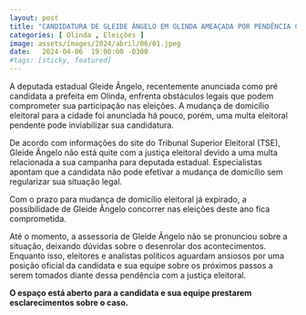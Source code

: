 ```yaml
---
layout: post
title: "CANDIDATURA DE GLEIDE ÂNGELO EM OLINDA AMEAÇADA POR PENDÊNCIA COM A JUSTIÇA ELEITORAL"
categories: [ Olinda , Eleições ]
image: assets/images/2024/abril/06/01.jpeg
date:   2024-04-06  19:00:00 -0300
#tags: [sticky, featured]
---
```

A deputada estadual Gleide Ângelo, recentemente anunciada como pré candidata a prefeita em Olinda, enfrenta obstáculos legais que podem comprometer sua participação nas eleições. A mudança de domicílio eleitoral para a cidade foi anunciada há pouco, porém, uma multa eleitoral pendente pode inviabilizar sua candidatura.

De acordo com informações do site do Tribunal Superior Eleitoral (TSE), Gleide Ângelo não está quite com a justiça eleitoral devido a uma multa relacionada a sua campanha para deputada estadual. Especialistas apontam que a candidata não pode efetivar a mudança de domicílio sem regularizar sua situação legal.

Com o prazo para mudança de domicílio eleitoral já expirado, a possibilidade de Gleide Ângelo concorrer nas eleições deste ano fica comprometida. 

Até o momento, a assessoria de Gleide Ângelo não se pronunciou sobre a situação, deixando dúvidas sobre o desenrolar dos acontecimentos. Enquanto isso, eleitores e analistas políticos aguardam ansiosos por uma posição oficial da candidata e sua equipe sobre os próximos passos a serem tomados diante dessa pendência com a justiça eleitoral.

**O espaço está aberto para a candidata e sua equipe prestarem esclarecimentos sobre o caso.**